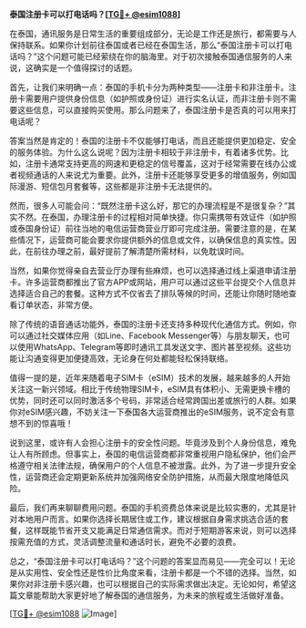 **泰国注册卡可以打电话吗？[[TG💪+ @esim1088](https://t.me/s/esim1088)]**

在泰国，通讯服务是日常生活的重要组成部分，无论是工作还是旅行，都需要与人保持联系。如果你计划前往泰国或者已经在泰国生活，那么“泰国注册卡可以打电话吗？”这个问题可能已经萦绕在你的脑海里。对于初次接触泰国通信服务的人来说，这确实是一个值得探讨的话题。

首先，让我们来明确一点：泰国的手机卡分为两种类型——注册卡和非注册卡。注册卡需要用户提供身份信息（如护照或身份证）进行实名认证，而非注册卡则不需要这些信息，可以直接购买使用。那么问题来了，泰国注册卡是否真的可以用来打电话呢？

答案当然是肯定的！泰国的注册卡不仅能够打电话，而且还能提供更加稳定、安全的服务体验。为什么这么说呢？因为注册卡相较于非注册卡，有着诸多优势。比如，注册卡通常支持更高的网速和更稳定的信号覆盖，这对于经常需要在线办公或者视频通话的人来说尤为重要。此外，注册卡还能够享受更多的增值服务，例如国际漫游、短信包月套餐等，这些都是非注册卡无法提供的。

然而，很多人可能会问：“既然注册卡这么好，那它的办理流程是不是很复杂？”其实不然。在泰国，办理注册卡的过程相对简单快捷。你只需携带有效证件（如护照或泰国身份证）前往当地的电信运营商营业厅即可完成注册。需要注意的是，在某些情况下，运营商可能会要求你提供额外的信息或文件，以确保信息的真实性。因此，在前往办理之前，最好提前了解清楚所需材料，以免耽误时间。

当然，如果你觉得亲自去营业厅办理有些麻烦，也可以选择通过线上渠道申请注册卡。许多运营商都推出了官方APP或网站，用户可以通过这些平台提交个人信息并选择适合自己的套餐。这种方式不仅省去了排队等候的时间，还能让你随时随地查看订单状态，非常方便。

除了传统的语音通话功能外，泰国的注册卡还支持多种现代化通信方式。例如，你可以通过社交媒体应用（如Line、Facebook Messenger等）与朋友聊天，也可以使用WhatsApp、Telegram等即时通讯工具发送文字、图片甚至视频。这些功能让沟通变得更加便捷高效，无论身在何处都能轻松保持联络。

值得一提的是，近年来随着电子SIM卡（eSIM）技术的发展，越来越多的人开始关注这一新兴领域。相比于传统物理SIM卡，eSIM具有体积小、无需更换卡槽的优势，同时还可以同时激活多个号码，非常适合经常跨国出差或旅行的人群。如果你对eSIM感兴趣，不妨关注一下泰国各大运营商推出的eSIM服务，说不定会有意想不到的惊喜哦！

说到这里，或许有人会担心注册卡的安全性问题。毕竟涉及到个人身份信息，难免让人有所顾虑。但事实上，泰国的电信运营商都非常重视用户隐私保护，他们会严格遵守相关法律法规，确保用户的个人信息不被泄露。此外，为了进一步提升安全性，运营商还会定期更新系统并加强网络安全防护措施，从而最大限度地降低风险。

最后，我们再来聊聊费用问题。泰国的手机资费总体来说是比较实惠的，尤其是针对本地用户而言。如果你选择长期居住或工作，建议根据自身需求挑选合适的套餐，这样既能节省开支又能满足日常通信需求。而对于短期游客来说，则可以选择按需充值的方式，灵活调整流量和通话时长，避免不必要的浪费。

总之，“泰国注册卡可以打电话吗？”这个问题的答案显而易见——完全可以！无论是从实用性、安全性还是性价比角度来看，注册卡都是一个不错的选择。当然，如果你对非注册卡感兴趣，也可以根据自己的实际需求做出决定。无论如何，希望这篇文章能帮助大家更好地了解泰国的通信服务，为未来的旅程或生活做好准备。

[[TG💪+ @esim1088](https://t.me/s/esim1088) ![Image](https://i.postimg.cc/4NQfJmqS/Snipaste-2025-05-13-00-14-12.png)]